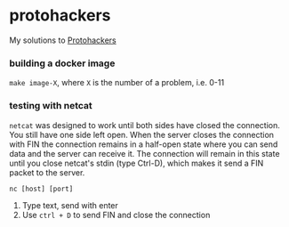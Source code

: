 # protohackers
My solutions to [Protohackers](https://protohackers.com/)

### building a docker image

`make image-X`, where `X` is the number of a problem, i.e. 0-11

### testing with netcat

`netcat` was designed to work until both sides have closed the connection.
You still have one side left open.
When the server closes the connection with FIN the connection remains in a half-open state
where you can send data and the server can receive it.
The connection will remain in this state until you close netcat's stdin (type Ctrl-D),
which makes it send a FIN packet to the server.

`nc [host] [port]`
1) Type text, send with enter
2) Use `ctrl + D` to send FIN and close the connection
